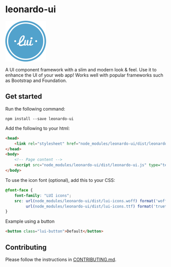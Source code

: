 # leonardo-ui

![Logo](docs/src/img/logo.png?raw=true)

A UI component framework with a slim and modern look & feel. Use it to enhance the UI of your web app! Works well with popular frameworks such as Bootstrap and Foundation.

## Get started

Run the following command:

```shell
npm install --save leonardo-ui
```

Add the following to your html:

```html
<head>
	<link rel="stylesheet" href="node_modules/leonardo-ui/dist/leonardo-ui.css" type="text/css"/>
</head>
<body>
	<!-- Page content -->
	<script src="node_modules/leonardo-ui/dist/leonardo-ui.js" type="text/javascript"></script>
</body>
```

To use the icon font (optional), add this to your CSS:

```css
@font-face {
	font-family: "LUI icons";
    src: url(node_modules/leonardo-ui/dist/lui-icons.woff) format('woff'),
         url(node_modules/leonardo-ui/dist/lui-icons.ttf) format('truetype');
}
```

Example using a button

```html
<button class="lui-button">Default</button>
```

## Contributing

Please follow the instructions in [CONTRIBUTING.md](CONTRIBUTING.md).
